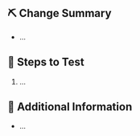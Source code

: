 ## :pick: Change Summary

- ...

## :test_tube: Steps to Test

1. ...

## :link: Additional Information

- ...
